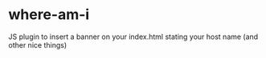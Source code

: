 # where-am-i
JS plugin to insert a banner on your index.html stating your host name (and other nice things)
